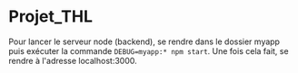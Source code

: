 # Projet_THL

Pour lancer le serveur node (backend), se rendre dans le dossier myapp puis exécuter la commande `DEBUG=myapp:* npm start`. Une fois cela fait, se rendre à l'adresse localhost:3000.